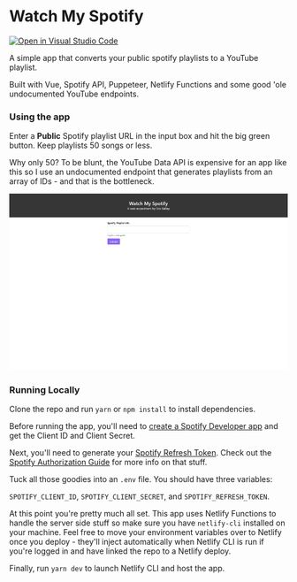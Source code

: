 # Watch My Spotify


[![Open in Visual Studio Code](https://open.vscode.dev/badges/open-in-vscode.svg)](https://open.vscode.dev/emkelley/watchmyspotify)

A simple app that converts your public spotify playlists to a YouTube playlist.

Built with Vue, Spotify API, Puppeteer, Netlify Functions and some good 'ole undocumented YouTube endpoints.

### Using the app
Enter a **Public** Spotify playlist URL in the input box and hit the big green button. Keep playlists 50 songs or less.

Why only 50? To be blunt, the YouTube Data API is expensive for an app like this so I use an undocumented endpoint that generates playlists from an array of IDs - and that is the bottleneck.


![](demo.gif)

### Running Locally
Clone the repo and run `yarn` or `npm install` to install dependencies.

Before running the app, you'll need to [create a Spotify Developer app](https://developer.spotify.com/dashboard/login) and get the Client ID and Client Secret.

Next, you'll need to generate your [Spotify Refresh Token](https://getyourspotifyrefreshtoken.herokuapp.com/). Check out the [Spotify Authorization Guide](https://developer.spotify.com/documentation/general/guides/authorization-guide/) for more info on that stuff.

Tuck all those goodies into an `.env` file. You should have three variables:

`SPOTIFY_CLIENT_ID`, `SPOTIFY_CLIENT_SECRET`, and `SPOTIFY_REFRESH_TOKEN`.

At this point you're pretty much all set. This app uses Netlify Functions to handle the server side stuff so make sure you have `netlify-cli` installed on your machine. Feel free to move your environment variables over to Netlify once you deploy - they'll inject automatically when Netlify CLI is run if you're logged in and have linked the repo to a Netlify deploy.



Finally, run `yarn dev` to launch Netlify CLI and host the app.